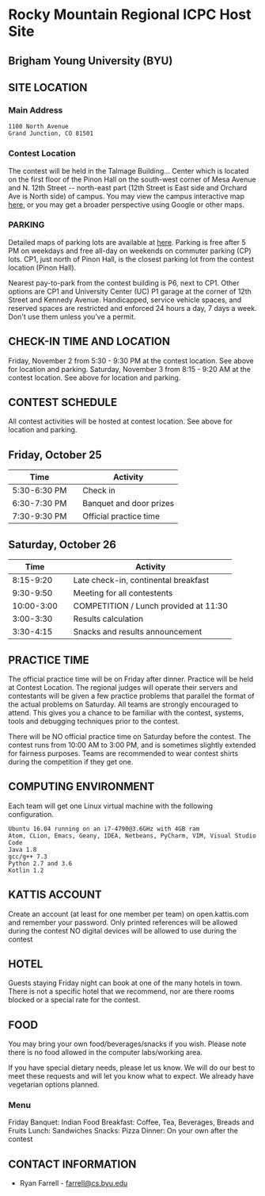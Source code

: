 # Rocky Mountain Regional ICPC Host Site

## Brigham Young University (BYU)

## SITE LOCATION

### Main Address

```
1100 North Avenue
Grand Junction, CO 81501
```

### Contest Location

The contest will be held in the Talmage Building... Center which is located on the first floor of the Pinon Hall on the south-west corner of Mesa Avenue and N. 12th Street -- north-east part (12th Street is East side and Orchard Ave is North side) of campus. You may view the campus interactive map [here](http://www.coloradomesa.edu/virtual-tour/index.html), or you may get a broader perspective using Google or other maps.

### PARKING

Detailed maps of parking lots are available at [here](http://www.coloradomesa.edu/campus-info/documents/parkingmap.pdf). Parking is free after 5 PM on weekdays and free all-day on weekends on commuter parking (CP) lots. CP1, just north of Pinon Hall, is the closest parking lot from the contest location (Pinon Hall).

Nearest pay-to-park from the contest building is P6, next to CP1. Other options are CP1 and University Center (UC) P1 garage at the corner of 12th Street and Kennedy Avenue. Handicapped, service vehicle spaces, and reserved spaces are restricted and enforced 24 hours a day, 7 days a week. Don't use them unless you’ve a permit.

## CHECK-IN TIME AND LOCATION

Friday, November 2 from 5:30 - 9:30 PM at the contest location. See above for location and parking.
Saturday, November 3 from 8:15 - 9:20 AM at the contest location. See above for location and parking.

## CONTEST SCHEDULE

All contest activities will be hosted at contest location. See above for location and parking.

## Friday, October 25

| Time         |     | Activity                |
| ------------ | --- | ----------------------- |
| 5:30-6:30 PM |     | Check in                |
| 6:30-7:30 PM |     | Banquet and door prizes |
| 7:30-9:30 PM |     | Official practice time  |

## Saturday, October 26

| Time       |     | Activity                              |
| ---------- | --- | ------------------------------------- |
| 8:15-9:20  |     | Late check-in, continental breakfast  |
| 9:30-9:50  |     | Meeting for all contestents           |
| 10:00-3:00 |     | COMPETITION / Lunch provided at 11:30 |
| 3:00-3:30  |     | Results calculation                   |
| 3:30-4:15  |     | Snacks and results announcement       |

## PRACTICE TIME

The official practice time will be on Friday after dinner. Practice will be held at Contest Location. The regional judges will operate their servers and contestants will be given a few practice problems that parallel the format of the actual problems on Saturday. All teams are strongly encouraged to attend. This gives you a chance to be familiar with the contest, systems, tools and debugging techniques prior to the contest.

There will be NO official practice time on Saturday before the contest.
The contest runs from 10:00 AM to 3:00 PM, and is sometimes slightly extended for fairness purposes. Teams are recommended to wear contest shirts during the competition if they get one.

## COMPUTING ENVIRONMENT

Each team will get one Linux virtual machine with the following configuration.

```
Ubuntu 16.04 running on an i7-4790@3.6GHz with 4GB ram
Atom, CLion, Emacs, Geany, IDEA, Netbeans, PyCharm, VIM, Visual Studio Code
Java 1.8
gcc/g++ 7.3
Python 2.7 and 3.6
Kotlin 1.2
```

## KATTIS ACCOUNT

Create an account (at least for one member per team) on open.kattis.com and remember your password.
Only printed references will be allowed during the contest
NO digital devices will be allowed to use during the contest

## HOTEL

Guests staying Friday night can book at one of the many hotels in town. There is not a specific hotel that we recommend, nor are there rooms blocked or a special rate for the contest.

## FOOD

You may bring your own food/beverages/snacks if you wish. Please note there is no food allowed in the computer labs/working area.

If you have special dietary needs, please let us know. We will do our best to meet these requests and will let you know what to expect. We already have vegetarian options planned.

### Menu

Friday Banquet: Indian Food
Breakfast: Coffee, Tea, Beverages, Breads and Fruits
Lunch: Sandwiches
Snacks: Pizza
Dinner: On your own after the contest

## CONTACT INFORMATION

- Ryan Farrell - [farrell@cs.byu.edu](mailto:farrell@cs.byu.edu)
